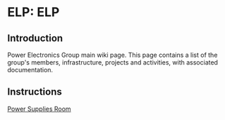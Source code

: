 # ELP: ELP

## Introduction

Power Electronics Group main wiki page. This page contains a list of the group's members, infrastructure, projects and activities, with associated documentation.

## Instructions

[Power Supplies Room](/Machine/Groups/ELP/power_supplies_room)
